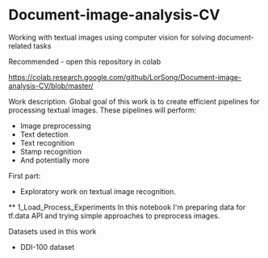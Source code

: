 # Document-image-analysis-CV
Working with textual images using computer vision for solving document-related tasks

Recommended - open this repository in colab

https://colab.research.google.com/github/LorSong/Document-image-analysis-CV/blob/master/

Work description.
Global goal of this work is to create efficient pipelines for processing textual images. These pipelines will perform:

*   Image preprocessing
*   Text detection
*   Text recognition
*   Stamp recognition
*   And potentially more

First part:
 - Exploratory work on textual image recognition. 

  
  ** 1_Load_Process_Experiments
    In this notebook I'm preparing data for tf.data API and trying simple approaches to preprocess images.


Datasets used in this work
* DDI-100 dataset


